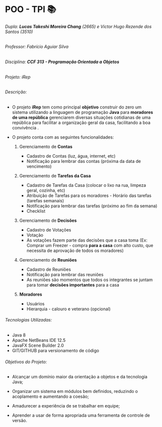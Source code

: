 # POO - TPI :books:

###### Dupla: **Lucas Takeshi Moreira Chang** (2665) e Victor Hugo Rezende dos Santos (3510)

###### Professor: Fabrício Aguiar Silva

###### Disciplina: **CCF 313 - Programação Orientada a Objetos**

###### Projeto: iRep



###### Descrição:

- O projeto **iRep** tem como principal **objetivo** construir do zero um sistema utilizando a linguagem de programação **Java** para **moradores de uma república** gerenciarem diversas situações cotidianas de uma república para facilitar a organização geral da casa, facilitando a boa convivência . 

  

- O projeto conta com as seguintes funcionalidades:

  1. Gerenciamento de **Contas**
     * Cadastro de Contas (luz, água, internet, etc)
     * Notificação para lembrar das contas (próxima da data de vencimento)

  2. Gerenciamento de **Tarefas da Casa**
     * Cadastro de Tarefas da Casa (colocar o lixo na rua, limpeza geral, cozinha, etc)
     * Atribuição de Tarefas para os moradores - Horário das tarefas (tarefas semanais)
     * Notificação para lembrar das tarefas (próximo ao fim da semana) 
     * Checklist
  3. Gerenciamento de **Decisões**
     * Cadastro de Votações
     * Votação
     * As votações fazem parte das decisões que a casa toma (Ex: Comprar um Freezer - compra **para a casa** com alto custo, que necessita de aprovação de todos os moradores)
  4. Gerenciamento de **Reuniões**
     * Cadastro de Reuniões
     * Notificação para lembrar das reuniões
     * As reuniões são momentos que todos os integrantes se juntam para tomar **decisões importantes** para a casa

  5. **Moradores**
     * Usuários
     * Hierarquia - calouro e veterano (opcional)

  

###### Tecnologias Utilizadas:

- Java 8
- Apache NetBeans IDE 12.5
- JavaFX Scene Builder 2.0
- GIT/GITHUB para versionamento de código



###### Objetivos do Projeto:

* Alcançar um domínio maior da orientação a objetos e da tecnologia Java;

* Organizar um sistema em módulos bem definidos, reduzindo o acoplamento e
  aumentando a coesão;

* Amadurecer a experiência de se trabalhar em equipe;

* Aprender a usar de forma apropriada uma ferramenta de controle de versão.